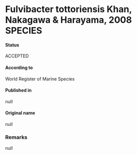 # Fulvibacter tottoriensis Khan, Nakagawa & Harayama, 2008 SPECIES

#### Status
ACCEPTED

#### According to
World Register of Marine Species

#### Published in
null

#### Original name
null

### Remarks
null